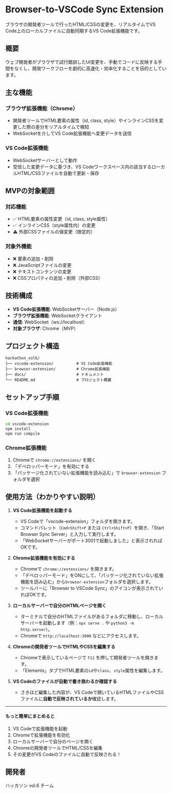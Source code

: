 # Browser-to-VSCode Sync Extension

ブラウザの開発者ツールで行ったHTML/CSSの変更を、リアルタイムでVS Code上のローカルファイルに自動同期するVS Code拡張機能です。

## 概要

ウェブ開発者がブラウザで試行錯誤したUI変更を、手動でコードに反映する手間をなくし、開発ワークフローを劇的に高速化・効率化することを目的としています。

## 主な機能

### ブラウザ拡張機能（Chrome）
- 開発者ツールでHTML要素の属性（id, class, style）やインラインCSSを変更した際の差分をリアルタイムで検知
- WebSocketを介してVS Code拡張機能へ変更データを送信

### VS Code拡張機能
- WebSocketサーバーとして動作
- 受信した変更データに基づき、VS Codeワークスペース内の該当するローカルHTML/CSSファイルを自動で更新・保存

## MVPの対象範囲

### 対応機能
- ✅ HTML要素の属性変更（id, class, style属性）
- ✅ インラインCSS（style属性内）の変更
- ⚠️ 外部CSSファイルの値変更（限定的）

### 対象外機能
- ❌ 要素の追加・削除
- ❌ JavaScriptファイルの変更
- ❌ テキストコンテンツの変更
- ❌ CSSプロパティの追加・削除（外部CSS）

## 技術構成

- **VS Code拡張機能**: WebSocketサーバー（Node.js）
- **ブラウザ拡張機能**: WebSocketクライアント
- **通信**: WebSocket（ws://localhost）
- **対象ブラウザ**: Chrome（MVP）

## プロジェクト構造

```
hackathon_vol6/
├── vscode-extension/          # VS Code拡張機能
├── browser-extension/         # Chrome拡張機能
├── docs/                      # ドキュメント
└── README.md                  # プロジェクト概要
```

## セットアップ手順

### VS Code拡張機能
```bash
cd vscode-extension
npm install
npm run compile
```

### Chrome拡張機能
1. Chromeで `chrome://extensions/` を開く
2. 「デベロッパーモード」を有効にする
3. 「パッケージ化されていない拡張機能を読み込む」で `browser-extension` フォルダを選択

## 使用方法（わかりやすい説明）

1. **VS Code拡張機能を起動する**
   - VS Codeで「vscode-extension」フォルダを開きます。
   - コマンドパレット（`Cmd+Shift+P` または `Ctrl+Shift+P`）を開き、「Start Browser Sync Server」と入力して実行します。
   - 「WebSocketサーバーがポート3001で起動しました」と表示されればOKです。

2. **Chrome拡張機能を有効にする**
   - Chromeで `chrome://extensions/` を開きます。
   - 「デベロッパーモード」をONにして、「パッケージ化されていない拡張機能を読み込む」から`browser-extension`フォルダを選択します。
   - ツールバーに「Browser to VSCode Sync」のアイコンが表示されていればOKです。

3. **ローカルサーバーで自分のHTMLページを開く**
   - ターミナルで自分のHTMLファイルがあるフォルダに移動し、ローカルサーバーを起動します（例：`npx serve .` や `python3 -m http.server`）。
   - Chromeで `http://localhost:3000` などにアクセスします。

4. **Chromeの開発者ツールでHTMLやCSSを編集する**
   - Chromeで表示しているページで `F12` を押して開発者ツールを開きます。
   - 「Elements」タブでHTML要素の`id`や`class`、`style`属性を編集します。

5. **VS Codeのファイルが自動で書き換わるか確認する**
   - さきほど編集した内容が、VS Codeで開いているHTMLファイルやCSSファイルに**自動で反映されているか**確認します。

---

#### もっと簡単にまとめると

1. VS Codeで拡張機能を起動
2. Chromeで拡張機能を有効化
3. ローカルサーバーで自分のページを開く
4. Chromeの開発者ツールでHTML/CSSを編集
5. その変更がVS Codeのファイルに自動で反映される！

## 開発者

ハッカソン vol.6 チーム 